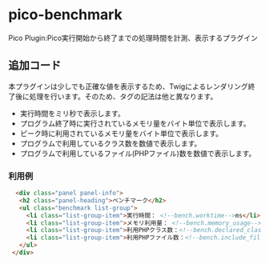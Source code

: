 # pico-benchmark
Pico Plugin:Pico実行開始から終了までの処理時間を計測、表示するプラグイン

## 追加コード
本プラグインは少しでも正確な値を表示するため、Twigによるレンダリング終了後に処理を行います。そのため、タグの記法は他と異なります。

 * <!--bench.worktime--> 実行時間をミリ秒で表示します。
 * <!--bench.memory_usage--> プログラム終了時に実行されているメモリ量をバイト単位で表示します。
 * <!--bench.memory_peak--> ピーク時に利用されているメモリ量をバイト単位で表示します。
 * <!--bench.declared_class--> プログラムで利用しているクラス数を数値で表示します。
 * <!--bench.include_files--> プログラムで利用しているファイル(PHPファイル)数を数値で表示します。

 ### 利用例

 ```html
   <div class="panel panel-info">
    <h2 class="panel-heading">ベンチマーク</h2>
    <ul class="benchmark list-group">
      <li class="list-group-item">実行時間： <!--bench.worktime-->ms</li>
      <li class="list-group-item">メモリ利用量： <!--bench.memory_usage--> Byte(Peak: <!--bench.memory_peak--> Byte)</li>
      <li class="list-group-item">利用PHPクラス数：<!--bench.declared_class--></li>
      <li class="list-group-item">利用PHPファイル数：<!--bench.include_files--></li>
    </ul>
  </div>
```

